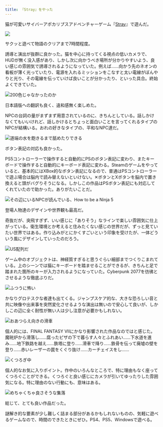 ```yaml
---
title: 『Stray』をやった
---
```

猫が可愛いサイバーアポカリプスアドベンチャーゲーム『[Stray](https://store.steampowered.com/app/1332010/Stray/?l=japanese)』で遊んだ。

![](https://lh3.googleusercontent.com/eov1f92GDcs6AyYjr9Sbi8CoG02iokZ0ONMvpUQW240BSbqU35MsyAz3qICPNSuQ7cHuZ-8zJ5XiGJGhRnfSD_PPgFX--6FGrma_ol8jwUEn9E9xHjJZuBpdGGNH6QDBB0gExn8dlyb2OUBF3tgI47UtaowFlkUCbAgKMFGbRlmppX9_84P65CN5QUUI-w)

サクッと遊べて物語のクリアまで7時間程度。

誘導と演出が抜群に良かった。猫を中心に持ってくる視点の低いカメラで、HUDが無く没入感があり、しかし次に向かうべき場所が分かりやすいよう、良い感じの雰囲気で誘導されるようになっていた。例えば……向かう先のネオンの看板が薄く光っていたり、電源を入れるミッションをこなすと太い電線がぼんやりと光り、その電線を伝っていけば良いことが分かったり、といった具合。終始よくできていた。

![](https://lh4.googleusercontent.com/f-OuDnuw5lZoPMeW2RI_M4uUf-rqYqGGu8ZKVXgAdDjCOo19uRcRnhAtZzTwjrAHDRJOc33Ok69iKRowoVwMBAiDSxg7gB9Rwouq9mK3QzRudbiLH0jk6AMqlcLu_kdelgQtCMJBq8kNM6tyJrf0lyet7Sn1pOUnYM-soBiu--6-LlXyFkUpal-wqxTTrQ "200色じゃなかったのか")

日本語版への翻訳も良く、違和感無く楽しめた。

NPCの台詞の量がまずまず用意されているのに、きちんとしている。話しかけなくてもいいけれど、話しかけるとちょっと面白いことを言ってくれるタイプのNPCが結構いる。おれの好きなタイプの、平和なNPC達だ。

![](https://lh5.googleusercontent.com/_MTCqRDc06XosA5WJwA0Lozfjz5a0z3Qfd5D2Dr5URKbbLMgdanPuAP6ncWhjR92jJCkVM3Ey_E6puCMj9rd3lkTsHSEktqgAzrou85fj9qrkWkXPDbnywJ5RB1dKunTAwr-z0x4B-AWGK_sI80G_pfSNKIWeRhazHNSb1XN_0k62CvBEuAWiTY5CfeTww "道端の水を飽きるまで舐めたりできる")

ボタン表記の対応も良かった。

PS5コントローラーで操作すると自動的にPSのボタン表記に変わり、またキーボードで操作すると自動的にキーボード表記に変わる。Steamのゲームをやっていると、基本的にはXBox的なボタン表記になるので、普通はPSコントローラーで遊ぶ場合は脳内で読み替えないといけない。✕ボタンとXボタンを脳内で置き換えると頭がバグりそうになる。しかしこの作品はPSボタン表記にも対応してくれていたので助かった。ありがたいことだ。

![](https://lh3.googleusercontent.com/2_WOewclQT4qluCfTJSYatjzL893eQjxkLYgUi5PM9EqtB4hXltTcyodTOfdLFaCw-Eql13S9PlhxlVp1vxEu82stjd7qDY3jpITm03FNMkqAQziLK3wyGRMfSdY29WzBG_5V2FjD7694aXgyDps8yxO_QENva5gGzRPQezfEcmqRFNQolgOvRwbdoj6-w "その辺にいるNPCが読んでいる、How to be a Ninja 5")

登場人物達のデザインや世界観も最高だ。

奇抜だが、突飛すぎず、いい感じに「ありそう」なラインで楽しい雰囲気に仕上がっている。衛生環境とか考えると住みたくない感じの世界だが、ずっと見ていたい世界ではある。作り込みがとにかくすごいという印象を受けたが、一体どういう風にデザインしていったのだろう。

![](https://lh5.googleusercontent.com/rWA1KkTmWozmcl2mygko5VXLlFHap1sdfQKzWrPqi_OHptReSuFU7hbTDvokyGiO6L2xPAT3ziESocpAxL_HSNjaiNTePzvoqiWZgUGVgCUvrY4u-_rTW7RlwMfBF-Vod9URShmuoQ4htuosRE4AylmcHL6ZVbcV_N-ojk3VBC3E4Ub8EsK5GZbrAa0Nng "US配列だ")

ゲーム中のオブジェクトは、神経質すぎると思うぐらい細部までつくりこまれている。上のシーンでは猫にキーボードを踏ませることができるが、きちんと足で踏まれた箇所のキーが入力されるようになっていた。Cyberpunk 2077を彷彿とさせるような徹底ぶりだ。

![](https://lh5.googleusercontent.com/bkqIEquH2xKqQkFEsyG7TtxpvTKNOWc6Lw4NcIy6Lk3ayBFTGen8tIrxSkfiFlKMCJ5y5Xu4eaMYuhQO7Roa6EMqk7lxDRuUAs1i6tDRMNZkLdjVlld_cHyF3cIBQYbXS86hMz6XNP5T4L4PxDQMESIbEcDNe0pa0hlwOw9QIMzpWwEnREnyqdaIBu9t4A "ふつうに怖い")

かなりグロテスクな者達も出てくる。ジャンプスケア的な、大きな恐ろしい音と共に映像や出来事を突然変化させるような演出は無いので安心して良いが、しかしこの辺に全く耐性が無い人は少し注意が必要かもしれない。

![](https://lh3.googleusercontent.com/-2E8_6zg_NXawF81ZgP9_pjf0Zfa8uDmbAbgj-Sa7-WMwtSx0393c6OiLYiQ5sSoVyXOEiEE6xT6g5jco9Zhi86eFIa_2QCED1y-S8M2fCj2_OjXcZ4VCHg_1IxlAx_cFA270PKqqUwzVkoT1-XssFcR2HmAH21WK-BoTnXd_nMRbbz0BjBzNM4r122FrQ "おあつらえ向きの滑車")

個人的には、FINAL FANTASY VIIにかなり影響された作品なのではと感じた。魔晄炉から滑落し……腐ったピザの下で暮らす人々とふれあい……下水道を進み……地下鉄路を越え……鉄塔に登り……滑車で降り……鉄骨を伝って廃墟の壁を登り……赤いレーザーの罠をくぐり抜け……カーチェイスをし……

![](https://lh3.googleusercontent.com/w7kxaVBaq08T7WN8_9F5sKakrZ_0LP_SAMl1NRUq_WIocKcD86SGGM7P4xxtK63WGXrs7i7-Cxj4a2X4UUjhLIRkGZVH5gR3DwD-ixQoYg0mcPX5fpHPhZoUA_r2mfPOqgY_U4YwtHgooY8tW1SOYEIJRfBIRkB_hbTWCwm2pKLOI_43plFJ5epXr672oA "くつろぎ中")

個人的なお気に入りポイント。作中のいろんなところで、特に理由もなく座ってくつろぐことができる。くつろぐと良い感じにカメラが引いてゆったりした雰囲気になる。特に理由のない行動にも、意味はある。

![](https://lh5.googleusercontent.com/80ONmYbY1xrITjo-DyvFlFuLShsCjN-Qj6XArkxOQrlOntVpumB9THiqzVohA-L-PKhE-9CsAtxFBNoNVrbORG8p3vzRHh3yI6ySL8NGECa0xJb94bx5S4nzbjyEzA5yEk88k_cmWf8GwZyN_CbGBJTZAgM7trrkYYFqM3uvshp7kAxiiyFvhKYBOmClbw "めちゃくちゃ良さそうな集落")

総じて、とても良い作品だった。

謎解き的な要素が少し難しく詰まる部分があるかもしれないものの、気軽に遊べるゲームなので、時間のできたときにぜひ。PS4、PS5、Windowsで遊べる。
